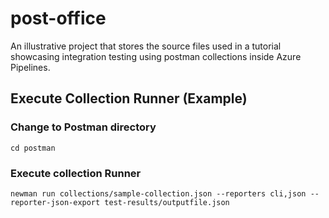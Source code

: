 # post-office
An illustrative project that stores the source files used in a tutorial showcasing integration testing using postman collections inside Azure Pipelines.

## Execute Collection Runner (Example)

### Change to Postman directory
```
cd postman
```
### Execute collection Runner
```
newman run collections/sample-collection.json --reporters cli,json --reporter-json-export test-results/outputfile.json
```